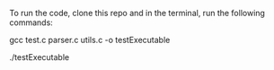 To run the code, clone this repo and in the terminal, run the following commands:

gcc test.c parser.c utils.c -o testExecutable

./testExecutable
